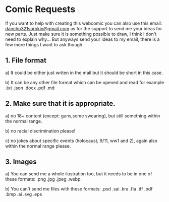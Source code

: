 # Comic Requests

If you want to help with creating this webcomic you can also use this email: dancho321sorokin@gmail.com as for the support to send me your ideas for new parts. Just make sure it is something possible to draw, I think I don't need to explain why... But anyways send your ideas to my email, there is a few more things I want to ask though:

## 1. File format

   a) It could be either just writen in the mail but it should be short in this case.

   b) It can be any other file format which can be opened and read for example .txt .json .docx .pdf .md

## 2. Make sure that it is appropriate.

   a) no 18+ content (except: guns,some swearing), but still something within the normal range.

   b) no racial discrimination please!

   c) no jokes about specific events (holocaust, 9/11, ww1 and 2), again also within the normal range please.

## 3. Images

   a) You can send me a whole ilustration too, but it needs to be in one of these formats: .png .jpg .jpeg .webp

   b) You can't send me files with these formats: .psd .sai .kra .fla .tff .pdf .bmp .ai .svg .eps
